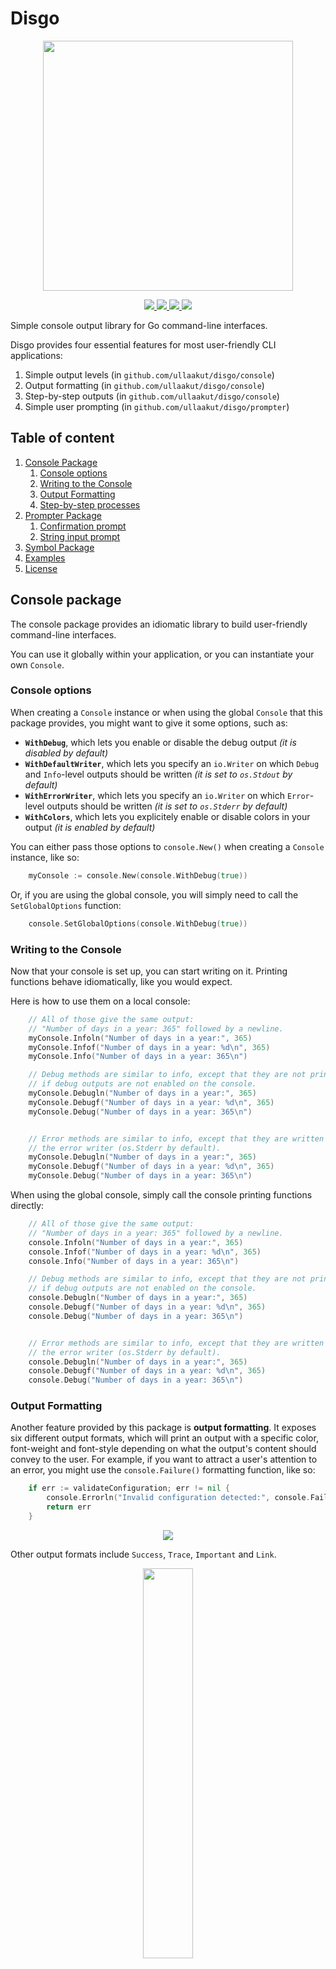 # Disgo

<p align="center">
    <img width="400px" src="images/logo-with-label-light.png">
</p>
<p align="center">
    <a href="#license">
        <img src="https://img.shields.io/badge/license-MIT-blue.svg?style=flat" />
    </a>
    <a href="https://godoc.org/github.com/Ullaakut/disgo">
        <img src="https://godoc.org/github.com/Ullaakut/disgo?status.svg" />
    </a>
    <a href="https://goreportcard.com/report/github.com/Ullaakut/disgo">
        <img src="https://goreportcard.com/badge/github.com/Ullaakut/disgo" />
    </a>
    <a href="https://github.com/Ullaakut/disgo/releases/latest">
        <img src="https://img.shields.io/github/release/Ullaakut/disgo.svg?style=flat" />
    </a>
</p>

Simple console output library for Go command-line interfaces.

Disgo provides four essential features for most user-friendly CLI applications:

1. Simple output levels (in `github.com/ullaakut/disgo/console`)
2. Output formatting (in `github.com/ullaakut/disgo/console`)
3. Step-by-step outputs (in `github.com/ullaakut/disgo/console`)
4. Simple user prompting (in `github.com/ullaakut/disgo/prompter`)

## Table of content

1. [Console Package](#console-package)
    1. [Console options](#console-options)
    2. [Writing to the Console](#writing-to-the-console)
    3. [Output Formatting](#output-formatting)
    4. [Step-by-step processes](#step-by-step-processes)
2. [Prompter Package](#prompter-package)
    1. [Confirmation prompt](#confirmation-prompt)
    2. [String input prompt](#string-input-prompt)
3. [Symbol Package](#symbol-package)
4. [Examples](#examples)
5. [License](#license)

## Console package

The console package provides an idiomatic library to build user-friendly command-line interfaces.

You can use it globally within your application, or you can instantiate your own `Console`.

### Console options

When creating a `Console` instance or when using the global `Console` that this package provides, you might want to give it some options, such as:

- **`WithDebug`**, which lets you enable or disable the debug output _(it is disabled by default)_
- **`WithDefaultWriter`**, which lets you specify an `io.Writer` on which `Debug` and `Info`-level outputs should be written _(it is set to `os.Stdout` by default)_
- **`WithErrorWriter`**, which lets you specify an `io.Writer` on which `Error`-level outputs should be written _(it is set to `os.Stderr` by default)_
- **`WithColors`**, which lets you explicitely enable or disable colors in your output _(it is enabled by default)_

You can either pass those options to `console.New()` when creating a `Console` instance, like so:

```go
    myConsole := console.New(console.WithDebug(true))
```

Or, if you are using the global console, you will simply need to call the `SetGlobalOptions` function:

```go
    console.SetGlobalOptions(console.WithDebug(true))
```

### Writing to the Console

Now that your console is set up, you can start writing on it. Printing functions behave idiomatically, like you would expect.

Here is how to use them on a local console:

```go
    // All of those give the same output:
    // "Number of days in a year: 365" followed by a newline.
    myConsole.Infoln("Number of days in a year:", 365)
    myConsole.Infof("Number of days in a year: %d\n", 365)
    myConsole.Info("Number of days in a year: 365\n")

    // Debug methods are similar to info, except that they are not printed
    // if debug outputs are not enabled on the console.
    myConsole.Debugln("Number of days in a year:", 365)
    myConsole.Debugf("Number of days in a year: %d\n", 365)
    myConsole.Debug("Number of days in a year: 365\n")


    // Error methods are similar to info, except that they are written on
    // the error writer (os.Stderr by default).
    myConsole.Debugln("Number of days in a year:", 365)
    myConsole.Debugf("Number of days in a year: %d\n", 365)
    myConsole.Debug("Number of days in a year: 365\n")
```

When using the global console, simply call the console printing functions directly:

```go
    // All of those give the same output:
    // "Number of days in a year: 365" followed by a newline.
    console.Infoln("Number of days in a year:", 365)
    console.Infof("Number of days in a year: %d\n", 365)
    console.Info("Number of days in a year: 365\n")

    // Debug methods are similar to info, except that they are not printed
    // if debug outputs are not enabled on the console.
    console.Debugln("Number of days in a year:", 365)
    console.Debugf("Number of days in a year: %d\n", 365)
    console.Debug("Number of days in a year: 365\n")


    // Error methods are similar to info, except that they are written on
    // the error writer (os.Stderr by default).
    console.Debugln("Number of days in a year:", 365)
    console.Debugf("Number of days in a year: %d\n", 365)
    console.Debug("Number of days in a year: 365\n")
```

### Output Formatting

Another feature provided by this package is **output formatting**. It exposes six different output formats, which will print an output with a specific color, font-weight and font-style depending on what the output's content should convey to the user. For example, if you want to attract a user's attention to an error, you might use the `console.Failure()` formatting function, like so:

```go
    if err := validateConfiguration; err != nil {
        console.Errorln("Invalid configuration detected:", console.Failure(err))
        return err
    }
```

<p align="center">
    <img src="images/output_failure.png" />
</p>

Other output formats include `Success`, `Trace`, `Important` and `Link`.

<p align="center">
    <img width="40%" src="images/output_all.png" />
</p>

You can of course combine those formats in elegant ways, like shown in the [examples](#examples) section.

### Step-by-step processes

A lot of command-line interfaces describe **step-by-step processes** to the user, but it's difficult to combine clean code, clear output and elegant user interfaces. Disgo attempts to solve that problem by associating _steps_ to its console.

For example, when beginning a task, you can use `StartStep` and specify the description of that step. Then, until that task is over, all calls to Disgo's printing functions will be queued. Once the task is complete (by calling `EndStep`, `FailStep` or by starting another step with `StartStep`), the task status is printed and all of the outputs that were queued during the task are printed with an indent, under the task, like so:

<p align="center">
    <img width="70%" src="images/example_step_by_step.png" />
</p>

It is also important to note that **`FailStep` and `FailStepf` can be used to return errors** at the same time as they report a step as having failed. This allows you to write:

```go
    console.StartStep("Doing something")
    if err := doSomething(); err != nil {
        return console.FailStepf("unable to do something: %v", err)
    }
```

Instead of having to call `FailStep` in your error handling before returning. You are still free to do so if you prefer, though.

Using the global console for step management is not thread-safe though, as it was built with simplicity in mind and can only handle one step at a time.

## Prompter package

The prompter package is not yet complete, as it only handles confirmation prompts for now. Its goal is to provide simple functions to prompt users for information.

### Confirmation prompt

The confirmation prompt lets you **prompt users** for a yes or no answer.

```go
    result, err := prompter.Confirm(prompter.Confirmation{
        Label:              "Install with current database?",
    })
```

Will produce the following output:

```bash
Install with current database? [y/n]
```

To which the user can answer by `y`, `n`, `Y`, `N`, `yes`, `no`, `YES,` `NO`, `0`, `1`, `true`, `false`, etc.

The confirmation prompt supports default values, like so:

```go
    result, err := prompter.Confirm(prompter.Confirmation{
        EnableDefaultValue: true,
        DefaultValue:       false,
        Label:              "Install with current database?",
    })
```

This will set the default value to false, so that when the user does not have access to a TTY or that he simply presses enter to skip the prompt, a value of your choosing is used.

It's also possible to add **your own confirmation parsers**, if you don't want the user to answer to a yes/no question for example. This also means that you can customize the choices that will be presented to the user:

```go
    result, err := prompter.Confirm(prompter.Confirmation{
        Label:              "Install with current database?",
        Choices:            []string{"yes", "no"},
        Parser:             func(input string) (bool, error) {
            switch input {
            case "yes":
                return true, nil
            case "no":
                return false, nil
            default:
                return false, fmt.Errorf("invalid input %q", input)
            }
        },
    })
```

This will output:

```bash
Install with current database? [yes/no]
```

And will use a custom parser for parsing the user's answer.

### String input prompt

Not implemented yet.

## Symbol package

The symbol package provides **aliases to UTF-8 characters** that could be useful to build your command-line interfaces.

```go
    console.Infoln(symbol.Check) // ✔
    console.Infoln(symbol.Cross) // ✖
    console.Infoln(symbol.LeftArrow) // ❮
    console.Infoln(symbol.RightArrow) // ❯
    console.Infoln(symbol.LeftTriangle) // ◀
    console.Infoln(symbol.RightTriangle) // ▶
```

## Examples

Here are a few examples of Disgo's output, using this repository's example program:

<p align="center">
    <img width="70%" src="images/example_success.png" /><br/>
    <img width="70%" src="images/example_failure.png" /><br/>
    <img width="70%" src="images/example_failure_prompt.png" />
</p>

## License

MIT License

Copyright (c) 2019

Permission is hereby granted, free of charge, to any person obtaining a copy
of this software and associated documentation files (the "Software"), to deal
in the Software without restriction, including without limitation the rights
to use, copy, modify, merge, publish, distribute, sublicense, and/or sell
copies of the Software, and to permit persons to whom the Software is
furnished to do so, subject to the following conditions:

The above copyright notice and this permission notice shall be included in all
copies or substantial portions of the Software.

THE SOFTWARE IS PROVIDED "AS IS", WITHOUT WARRANTY OF ANY KIND, EXPRESS OR
IMPLIED, INCLUDING BUT NOT LIMITED TO THE WARRANTIES OF MERCHANTABILITY,
FITNESS FOR A PARTICULAR PURPOSE AND NONINFRINGEMENT. IN NO EVENT SHALL THE
AUTHORS OR COPYRIGHT HOLDERS BE LIABLE FOR ANY CLAIM, DAMAGES OR OTHER
LIABILITY, WHETHER IN AN ACTION OF CONTRACT, TORT OR OTHERWISE, ARISING FROM,
OUT OF OR IN CONNECTION WITH THE SOFTWARE OR THE USE OR OTHER DEALINGS IN THE
SOFTWARE.

